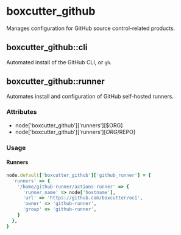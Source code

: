 # boxcutter_github

Manages configuration for GitHub source control-related products.

## boxcutter_github::cli

Automated install of the GitHub CLI, or `gh`.

## boxcutter_github::runner

Automates install and configuration of GitHub self-hosted runners.

### Attributes
- node['boxcutter_github']['runners'][$ORG]
- node['boxcutter_github']['runners'][$ORG/$REPO]

### Usage

#### Runners


```ruby
node.default['boxcutter_github']['github_runner'] = {
  'runners' => {
    '/home/github-runner/actions-runner' => {
      'runner_name' => node['hostname'],
      'url' => 'https://github.com/boxcutter/oci',
      'owner' => 'github-runner',
      'group' => 'github-runner',
    }
  },
}
```
